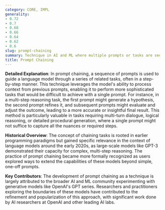 ```yaml
---
category: CORE, IMPL
generality:
- 0.72
- 0.7
- 0.68
- 0.66
- 0.64
- 0.62
- 0.6
slug: prompt-chaining
summary: Technique in AI and ML where multiple prompts or tasks are sequentially connected, allowing the output of one step to become the input for the next, effectively enabling more complex and nuanced operations.
title: Prompt Chaining
---
```


**Detailed Explanation**: In prompt chaining, a sequence of prompts is used to guide a language model through a series of related tasks, often in a step-by-step manner. This technique leverages the model's ability to process context from previous prompts, enabling it to perform more sophisticated tasks that would be difficult to achieve with a single prompt. For instance, in a multi-step reasoning task, the first prompt might generate a hypothesis, the second prompt refines it, and subsequent prompts might evaluate and adjust the outcome, leading to a more accurate or insightful final result. This method is particularly valuable in tasks requiring multi-turn dialogue, logical reasoning, or detailed procedural generation, where a single prompt might not suffice to capture all the nuances or required steps.

**Historical Overview**: The concept of chaining tasks is rooted in earlier programming paradigms but gained specific relevance in the context of language models around the early 2020s, as large-scale models like GPT-3 demonstrated their capacity for complex, multi-step reasoning. The practice of prompt chaining became more formally recognized as users explored ways to extend the capabilities of these models beyond simple, one-off prompts.

**Key Contributors**: The development of prompt chaining as a technique is largely attributed to the broader AI and ML community experimenting with generative models like OpenAI's GPT series. Researchers and practitioners exploring the boundaries of these models have contributed to the refinement and popularization of this approach, with significant work done by AI researchers at OpenAI and other leading AI labs.
